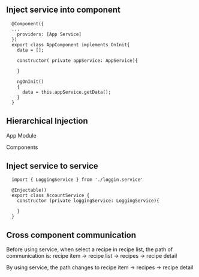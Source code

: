 ## Inject service into component

```
  @Component({
  ...
    providers: [App Service]
  })
  export class AppComponent implements OnInit{
    data = [];

    constructor( private appService: AppService){

    }

    ngOnInit()
    {
      data = this.appService.getData();
    }
  } 
```

## Hierarchical Injection
  App Module

  Components

## Inject service to service
```
  import { LoggingService } from './loggin.service'

  @Injectable()
  export class AccountService {
    constructor (private loggingService: LoggingService){
      
    }
  }

```

## Cross component communication
  Before using service, when select a recipe in recipe list, the path of communication is:
    recipe item -> recipe list -> recipes -> recipe detail
  
  By using service, the path changes to 
    recipe item -> recipes -> recipe detail